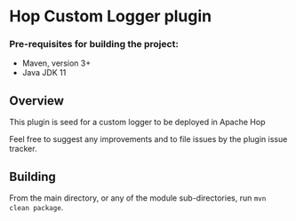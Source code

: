 # Hop Custom Logger plugin

### Pre-requisites for building the project:
* Maven, version 3+
* Java JDK 11

## Overview
This plugin is seed for a custom logger to be deployed in Apache Hop


Feel free to suggest any improvements and to file issues by the plugin issue tracker.

## Building

From the main directory, or any of the module sub-directories, run `mvn clean package`.


